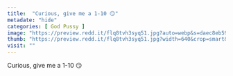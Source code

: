 ```yaml
---
title:  "Curious, give me a 1-10 😏"
metadate: "hide"
categories: [ God Pussy ]
image: "https://preview.redd.it/flq8tvh3syq51.jpg?auto=webp&s=daec8eb597d2512fcfbccb2596e67d29eee1c082"
thumb: "https://preview.redd.it/flq8tvh3syq51.jpg?width=640&crop=smart&auto=webp&s=bb1c0742d0d00a0541e8e647a4ec9894b3dabeba"
visit: ""
---
```

Curious, give me a 1-10 😏
